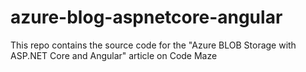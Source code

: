 # azure-blog-aspnetcore-angular
This repo contains the source code for the "Azure BLOB Storage with ASP.NET Core and Angular" article on Code Maze
